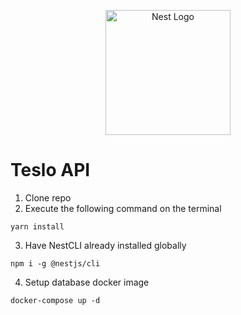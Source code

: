 <p align="center">
  <a href="http://nestjs.com/" target="blank"><img src="https://nestjs.com/img/logo-small.svg" width="200" alt="Nest Logo" /></a>
</p>

# Teslo API

1. Clone repo
2. Execute the following command on the terminal

```
yarn install
```

3. Have NestCLI already installed globally

```
npm i -g @nestjs/cli
```

4. Setup database docker image

```
docker-compose up -d
```
